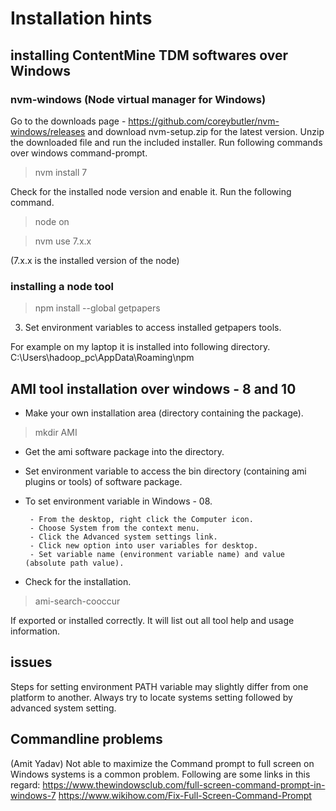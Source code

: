 # Installation hints

## installing ContentMine TDM softwares over Windows

### nvm-windows (Node virtual manager for Windows)

Go to the downloads page - https://github.com/coreybutler/nvm-windows/releases and download nvm-setup.zip for the latest version.
Unzip the downloaded file and run the included installer.
Run following commands over windows command-prompt.

> nvm install 7

Check for the installed node version and enable it. Run the following command.

>node on

> nvm use 7.x.x

(7.x.x is the installed version of the node)


### installing a node tool

> npm install --global getpapers

3. Set environment variables to access installed getpapers tools.

For example on my laptop it is installed into following directory.
C:\Users\hadoop_pc\AppData\Roaming\npm


## AMI tool installation over windows - 8 and 10

- Make your own installation area (directory containing the package).

> mkdir AMI
  
- Get the ami software package into the directory.          
- Set environment variable to access the bin directory (containing ami plugins or tools) of          software package.  

- To set environment variable in Windows - 08.
  
       - From the desktop, right click the Computer icon.
       - Choose System from the context menu.
       - Click the Advanced system settings link.
       - Click new option into user variables for desktop.
       - Set variable name (environment variable name) and value (absolute path value).

- Check for the installation.
              
> ami-search-cooccur

If exported or installed correctly. It will list out all tool help and usage information.

## issues

Steps for setting environment PATH variable may slightly differ from one platform to another. Always try to locate systems setting followed by advanced system setting. 


## Commandline problems 
(Amit Yadav)
Not able to maximize the Command prompt to full screen on Windows systems is a common problem.
Following are some links in this regard:
https://www.thewindowsclub.com/full-screen-command-prompt-in-windows-7
https://www.wikihow.com/Fix-Full-Screen-Command-Prompt
